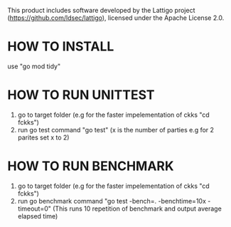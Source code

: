 This product includes software developed by the Lattigo project
(https://github.com/ldsec/lattigo), licensed under the Apache License 2.0.



HOW TO INSTALL
==============
use "go mod tidy" 


HOW TO RUN UNITTEST
===================
1. go to target folder (e.g for the faster impelementation of ckks "cd fckks")
2. run go test command "go test" (x is the number of parties e.g for 2 parites set x to 2)


HOW TO RUN BENCHMARK
====================
1. go to target folder (e.g for the faster impelementation of ckks "cd fckks")
2. run go benchmark command "go test -bench=. -benchtime=10x -timeout=0" (This runs 10 repetition of benchmark and output average elapsed time)
